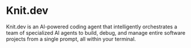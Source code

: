 # Knit.dev
Knit.dev is an AI-powered coding agent that intelligently orchestrates a team of specialized AI agents to build, debug, and manage entire software projects from a single prompt, all within your terminal.
